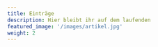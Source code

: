 ```yaml
---
title: Einträge
description: Hier bleibt ihr auf dem laufenden
featured_image: '/images/artikel.jpg'
weight: 2
---
```

